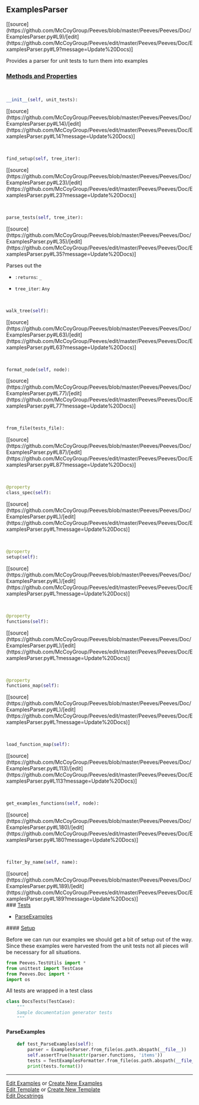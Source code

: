 ## <a id="Peeves.Peeves.Doc.ExamplesParser.ExamplesParser">ExamplesParser</a> 
<div class="docs-source-link" markdown="1">
[[source](https://github.com/McCoyGroup/Peeves/blob/master/Peeves/Peeves/Doc/ExamplesParser.py#L9)/[edit](https://github.com/McCoyGroup/Peeves/edit/master/Peeves/Peeves/Doc/ExamplesParser.py#L9?message=Update%20Docs)]
</div>

Provides a parser for unit tests to turn them into examples

<div class="collapsible-section">
 <div class="collapsible-section collapsible-section-header" markdown="1">
 
### <a class="collapse-link" data-toggle="collapse" href="#methods">Methods and Properties</a> <a class="float-right" data-toggle="collapse" href="#methods"><i class="fa fa-chevron-down"></i></a>

 </div>
 <div class="collapsible-section collapsible-section-body collapse" id="methods" markdown="1">

<a id="Peeves.Peeves.Doc.ExamplesParser.ExamplesParser.__init__" class="docs-object-method">&nbsp;</a> 
```python
__init__(self, unit_tests): 
```
<div class="docs-source-link" markdown="1">
[[source](https://github.com/McCoyGroup/Peeves/blob/master/Peeves/Peeves/Doc/ExamplesParser.py#L14)/[edit](https://github.com/McCoyGroup/Peeves/edit/master/Peeves/Peeves/Doc/ExamplesParser.py#L14?message=Update%20Docs)]
</div>

<a id="Peeves.Peeves.Doc.ExamplesParser.ExamplesParser.find_setup" class="docs-object-method">&nbsp;</a> 
```python
find_setup(self, tree_iter): 
```
<div class="docs-source-link" markdown="1">
[[source](https://github.com/McCoyGroup/Peeves/blob/master/Peeves/Peeves/Doc/ExamplesParser.py#L23)/[edit](https://github.com/McCoyGroup/Peeves/edit/master/Peeves/Peeves/Doc/ExamplesParser.py#L23?message=Update%20Docs)]
</div>

<a id="Peeves.Peeves.Doc.ExamplesParser.ExamplesParser.parse_tests" class="docs-object-method">&nbsp;</a> 
```python
parse_tests(self, tree_iter): 
```
<div class="docs-source-link" markdown="1">
[[source](https://github.com/McCoyGroup/Peeves/blob/master/Peeves/Peeves/Doc/ExamplesParser.py#L35)/[edit](https://github.com/McCoyGroup/Peeves/edit/master/Peeves/Peeves/Doc/ExamplesParser.py#L35?message=Update%20Docs)]
</div>

Parses out the
- `:returns`: `_`
    >
- `tree_iter`: `Any`
    >

<a id="Peeves.Peeves.Doc.ExamplesParser.ExamplesParser.walk_tree" class="docs-object-method">&nbsp;</a> 
```python
walk_tree(self): 
```
<div class="docs-source-link" markdown="1">
[[source](https://github.com/McCoyGroup/Peeves/blob/master/Peeves/Peeves/Doc/ExamplesParser.py#L63)/[edit](https://github.com/McCoyGroup/Peeves/edit/master/Peeves/Peeves/Doc/ExamplesParser.py#L63?message=Update%20Docs)]
</div>

<a id="Peeves.Peeves.Doc.ExamplesParser.ExamplesParser.format_node" class="docs-object-method">&nbsp;</a> 
```python
format_node(self, node): 
```
<div class="docs-source-link" markdown="1">
[[source](https://github.com/McCoyGroup/Peeves/blob/master/Peeves/Peeves/Doc/ExamplesParser.py#L77)/[edit](https://github.com/McCoyGroup/Peeves/edit/master/Peeves/Peeves/Doc/ExamplesParser.py#L77?message=Update%20Docs)]
</div>

<a id="Peeves.Peeves.Doc.ExamplesParser.ExamplesParser.from_file" class="docs-object-method">&nbsp;</a> 
```python
from_file(tests_file): 
```
<div class="docs-source-link" markdown="1">
[[source](https://github.com/McCoyGroup/Peeves/blob/master/Peeves/Peeves/Doc/ExamplesParser.py#L87)/[edit](https://github.com/McCoyGroup/Peeves/edit/master/Peeves/Peeves/Doc/ExamplesParser.py#L87?message=Update%20Docs)]
</div>

<a id="Peeves.Peeves.Doc.ExamplesParser.ExamplesParser.class_spec" class="docs-object-method">&nbsp;</a> 
```python
@property
class_spec(self): 
```
<div class="docs-source-link" markdown="1">
[[source](https://github.com/McCoyGroup/Peeves/blob/master/Peeves/Peeves/Doc/ExamplesParser.py#L)/[edit](https://github.com/McCoyGroup/Peeves/edit/master/Peeves/Peeves/Doc/ExamplesParser.py#L?message=Update%20Docs)]
</div>

<a id="Peeves.Peeves.Doc.ExamplesParser.ExamplesParser.setup" class="docs-object-method">&nbsp;</a> 
```python
@property
setup(self): 
```
<div class="docs-source-link" markdown="1">
[[source](https://github.com/McCoyGroup/Peeves/blob/master/Peeves/Peeves/Doc/ExamplesParser.py#L)/[edit](https://github.com/McCoyGroup/Peeves/edit/master/Peeves/Peeves/Doc/ExamplesParser.py#L?message=Update%20Docs)]
</div>

<a id="Peeves.Peeves.Doc.ExamplesParser.ExamplesParser.functions" class="docs-object-method">&nbsp;</a> 
```python
@property
functions(self): 
```
<div class="docs-source-link" markdown="1">
[[source](https://github.com/McCoyGroup/Peeves/blob/master/Peeves/Peeves/Doc/ExamplesParser.py#L)/[edit](https://github.com/McCoyGroup/Peeves/edit/master/Peeves/Peeves/Doc/ExamplesParser.py#L?message=Update%20Docs)]
</div>

<a id="Peeves.Peeves.Doc.ExamplesParser.ExamplesParser.functions_map" class="docs-object-method">&nbsp;</a> 
```python
@property
functions_map(self): 
```
<div class="docs-source-link" markdown="1">
[[source](https://github.com/McCoyGroup/Peeves/blob/master/Peeves/Peeves/Doc/ExamplesParser.py#L)/[edit](https://github.com/McCoyGroup/Peeves/edit/master/Peeves/Peeves/Doc/ExamplesParser.py#L?message=Update%20Docs)]
</div>

<a id="Peeves.Peeves.Doc.ExamplesParser.ExamplesParser.load_function_map" class="docs-object-method">&nbsp;</a> 
```python
load_function_map(self): 
```
<div class="docs-source-link" markdown="1">
[[source](https://github.com/McCoyGroup/Peeves/blob/master/Peeves/Peeves/Doc/ExamplesParser.py#L113)/[edit](https://github.com/McCoyGroup/Peeves/edit/master/Peeves/Peeves/Doc/ExamplesParser.py#L113?message=Update%20Docs)]
</div>

<a id="Peeves.Peeves.Doc.ExamplesParser.ExamplesParser.get_examples_functions" class="docs-object-method">&nbsp;</a> 
```python
get_examples_functions(self, node): 
```
<div class="docs-source-link" markdown="1">
[[source](https://github.com/McCoyGroup/Peeves/blob/master/Peeves/Peeves/Doc/ExamplesParser.py#L180)/[edit](https://github.com/McCoyGroup/Peeves/edit/master/Peeves/Peeves/Doc/ExamplesParser.py#L180?message=Update%20Docs)]
</div>

<a id="Peeves.Peeves.Doc.ExamplesParser.ExamplesParser.filter_by_name" class="docs-object-method">&nbsp;</a> 
```python
filter_by_name(self, name): 
```
<div class="docs-source-link" markdown="1">
[[source](https://github.com/McCoyGroup/Peeves/blob/master/Peeves/Peeves/Doc/ExamplesParser.py#L189)/[edit](https://github.com/McCoyGroup/Peeves/edit/master/Peeves/Peeves/Doc/ExamplesParser.py#L189?message=Update%20Docs)]
</div>

 </div>
</div>





<div class="collapsible-section">
 <div class="collapsible-section collapsible-section-header" markdown="1">
### <a class="collapse-link" data-toggle="collapse" href="#tests">Tests</a> <a class="float-right" data-toggle="collapse" href="#tests"><i class="fa fa-chevron-down"></i></a>
 </div>
<div class="collapsible-section collapsible-section-body collapse show" id="tests" markdown="1">

- [ParseExamples](#ParseExamples)

<div class="collapsible-section">
 <div class="collapsible-section collapsible-section-header" markdown="1">
#### <a class="collapse-link" data-toggle="collapse" href="#test-setup">Setup</a> <a class="float-right" data-toggle="collapse" href="#test-setup"><i class="fa fa-chevron-down"></i></a>
 </div>
 <div class="collapsible-section collapsible-section-body collapse" id="test-setup" markdown="1">

Before we can run our examples we should get a bit of setup out of the way.
Since these examples were harvested from the unit tests not all pieces
will be necessary for all situations.
```python
from Peeves.TestUtils import *
from unittest import TestCase
from Peeves.Doc import *
import os
```

All tests are wrapped in a test class
```python
class DocsTests(TestCase):
    """
    Sample documentation generator tests
    """
```

 </div>
</div>

#### <a name="ParseExamples">ParseExamples</a>
```python
    def test_ParseExamples(self):
        parser = ExamplesParser.from_file(os.path.abspath(__file__))
        self.assertTrue(hasattr(parser.functions, 'items'))
        tests = TestExamplesFormatter.from_file(os.path.abspath(__file__))
        print(tests.format())
```

 </div>
</div>

___

[Edit Examples](https://github.com/McCoyGroup/Peeves/edit/gh-pages/ci/examples/Peeves/Peeves/Doc/ExamplesParser/ExamplesParser.md) or 
[Create New Examples](https://github.com/McCoyGroup/Peeves/new/gh-pages/?filename=ci/examples/Peeves/Peeves/Doc/ExamplesParser/ExamplesParser.md) <br/>
[Edit Template](https://github.com/McCoyGroup/Peeves/edit/gh-pages/ci/docs/Peeves/Peeves/Doc/ExamplesParser/ExamplesParser.md) or 
[Create New Template](https://github.com/McCoyGroup/Peeves/new/gh-pages/?filename=ci/docs/templates/Peeves/Peeves/Doc/ExamplesParser/ExamplesParser.md) <br/>
[Edit Docstrings](https://github.com/McCoyGroup/Peeves/edit/master/Peeves/Peeves/Doc/ExamplesParser.py#L9?message=Update%20Docs)